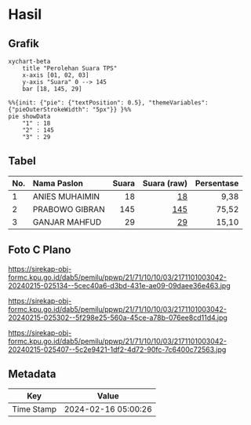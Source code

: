# Hasil

## Grafik

```mermaid
xychart-beta
    title "Perolehan Suara TPS"
    x-axis [01, 02, 03]
    y-axis "Suara" 0 --> 145
    bar [18, 145, 29]
```

```mermaid
%%{init: {"pie": {"textPosition": 0.5}, "themeVariables": {"pieOuterStrokeWidth": "5px"}} }%%
pie showData
    "1" : 18
    "2" : 145
    "3" : 29
```

## Tabel

| No. | Nama Paslon    | Suara | Suara (raw) | Persentase |
|:--- |:-------------- | -----:| -----------:| ----------:|
| 1   | ANIES MUHAIMIN | 18    | [18][p-1]   | 9,38       |
| 2   | PRABOWO GIBRAN | 145   | [145][p-2]  | 75,52      |
| 3   | GANJAR MAHFUD  | 29    | [29][p-3]   | 15,10      |


[p-1]: https://github.com/gigit-pemilu/pemilu-2024-21-kepulauan-riau/blob/main/pilpres/hitung-suara/sub/21-kepulauan-riau/sub/71-kota-batam/sub/10-batam-kota/sub/1003-teluk-tering/sub/042-tps/sub/paslon-1.txt
[p-2]: https://github.com/gigit-pemilu/pemilu-2024-21-kepulauan-riau/blob/main/pilpres/hitung-suara/sub/21-kepulauan-riau/sub/71-kota-batam/sub/10-batam-kota/sub/1003-teluk-tering/sub/042-tps/sub/paslon-2.txt
[p-3]: https://github.com/gigit-pemilu/pemilu-2024-21-kepulauan-riau/blob/main/pilpres/hitung-suara/sub/21-kepulauan-riau/sub/71-kota-batam/sub/10-batam-kota/sub/1003-teluk-tering/sub/042-tps/sub/paslon-3.txt

## Foto C Plano

https://sirekap-obj-formc.kpu.go.id/dab5/pemilu/ppwp/21/71/10/10/03/2171101003042-20240215-025134--5cec40a6-d3bd-431e-ae09-09daee36e463.jpg

https://sirekap-obj-formc.kpu.go.id/dab5/pemilu/ppwp/21/71/10/10/03/2171101003042-20240215-025302--5f298e25-560a-45ce-a78b-076ee8cd11d4.jpg

https://sirekap-obj-formc.kpu.go.id/dab5/pemilu/ppwp/21/71/10/10/03/2171101003042-20240215-025407--5c2e9421-1df2-4d72-90fc-7c6400c72563.jpg


## Metadata

| Key        | Value               |
| ---------- | ------------------- |
| Time Stamp | 2024-02-16 05:00:26 |



